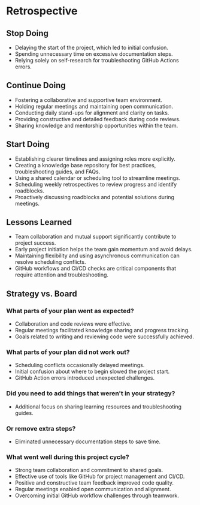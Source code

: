 # Retrospective

## Stop Doing

- Delaying the start of the project, which led to initial confusion.  
- Spending unnecessary time on excessive documentation steps.  
- Relying solely on self-research for troubleshooting GitHub Actions errors.

## Continue Doing

- Fostering a collaborative and supportive team environment.  
- Holding regular meetings and maintaining open communication.  
- Conducting daily stand-ups for alignment and clarity on tasks.  
- Providing constructive and detailed feedback during code reviews.  
- Sharing knowledge and mentorship opportunities within the team.

## Start Doing

- Establishing clearer timelines and assigning roles more explicitly.  
- Creating a knowledge base repository for best practices, troubleshooting
  guides, and FAQs.  
- Using a shared calendar or scheduling tool to streamline meetings.  
- Scheduling weekly retrospectives to review progress and identify roadblocks.  
- Proactively discussing roadblocks and potential solutions during meetings.

## Lessons Learned

- Team collaboration and mutual support significantly contribute to project
  success.  
- Early project initiation helps the team gain momentum and avoid delays.  
- Maintaining flexibility and using asynchronous communication can resolve
  scheduling conflicts.  
- GitHub workflows and CI/CD checks are critical components that require
  attention and troubleshooting.

<!-- Blank line after the last list item to satisfy MD032 -->

## Strategy vs. Board

### What parts of your plan went as expected?

- Collaboration and code reviews were effective.  
- Regular meetings facilitated knowledge sharing and progress tracking.  
- Goals related to writing and reviewing code were successfully achieved.

### What parts of your plan did not work out?

- Scheduling conflicts occasionally delayed meetings.  
- Initial confusion about where to begin slowed the project start.  
- GitHub Action errors introduced unexpected challenges.

### Did you need to add things that weren't in your strategy?

- Additional focus on sharing learning resources and troubleshooting guides.

### Or remove extra steps?

- Eliminated unnecessary documentation steps to save time.

### What went well during this project cycle?

- Strong team collaboration and commitment to shared goals.  
- Effective use of tools like GitHub for project management and CI/CD.  
- Positive and constructive team feedback improved code quality.  
- Regular meetings enabled open communication and alignment.  
- Overcoming initial GitHub workflow challenges through teamwork.
